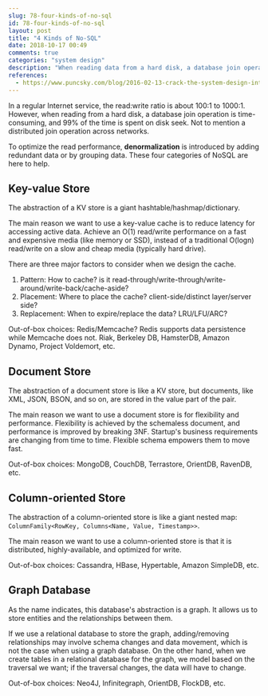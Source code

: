 ```yaml
---
slug: 78-four-kinds-of-no-sql
id: 78-four-kinds-of-no-sql
layout: post
title: "4 Kinds of No-SQL"
date: 2018-10-17 00:49
comments: true
categories: "system design"
description: "When reading data from a hard disk, a database join operation is time-consuming and 99% of the time is spent on disk seek. To optimize read performance, denormalization is introduced and four categories of NoSQL are here to help."
references:
  - https://www.puncsky.com/blog/2016-02-13-crack-the-system-design-interview
---
```


In a regular Internet service, the read:write ratio is about 100:1 to 1000:1. However, when reading from a hard disk, a database join operation is time-consuming, and 99% of the time is spent on disk seek. Not to mention a distributed join operation across networks.

To optimize the read performance, **denormalization** is introduced by adding redundant data or by grouping data. These four categories of NoSQL are here to help.



## Key-value Store

The abstraction of a KV store is a giant hashtable/hashmap/dictionary.

The main reason we want to use a key-value cache is to reduce latency for accessing active data. Achieve an O(1) read/write performance on a fast and expensive media (like memory or SSD), instead of a traditional O(logn) read/write on a slow and cheap media (typically hard drive).

There are three major factors to consider when we design the cache.

1. Pattern: How to cache? is it read-through/write-through/write-around/write-back/cache-aside?
2. Placement: Where to place the cache? client-side/distinct layer/server side?
3. Replacement: When to expire/replace the data? LRU/LFU/ARC?

Out-of-box choices: Redis/Memcache? Redis supports data persistence while Memcache does not. Riak, Berkeley DB, HamsterDB, Amazon Dynamo, Project Voldemort, etc.


## Document Store

The abstraction of a document store is like a KV store, but documents, like XML, JSON, BSON, and so on, are stored in the value part of the pair.

The main reason we want to use a document store is for flexibility and performance. Flexibility is achieved by the schemaless document, and performance is improved by breaking 3NF. Startup's business requirements are changing from time to time. Flexible schema empowers them to move fast.

Out-of-box choices: MongoDB, CouchDB, Terrastore, OrientDB, RavenDB, etc.



## Column-oriented Store

The abstraction of a column-oriented store is like a giant nested map: `ColumnFamily<RowKey, Columns<Name, Value, Timestamp>>`.

The main reason we want to use a column-oriented store is that it is distributed, highly-available, and optimized for write.

Out-of-box choices: Cassandra, HBase, Hypertable, Amazon SimpleDB, etc.



## Graph Database

As the name indicates, this database's abstraction is a graph. It allows us to store entities and the relationships between them.

If we use a relational database to store the graph, adding/removing relationships may involve schema changes and data movement, which is not the case when using a graph database. On the other hand, when we create tables in a relational database for the graph, we model based on the traversal we want; if the traversal changes, the data will have to change.

Out-of-box choices: Neo4J, Infinitegraph, OrientDB, FlockDB, etc.
